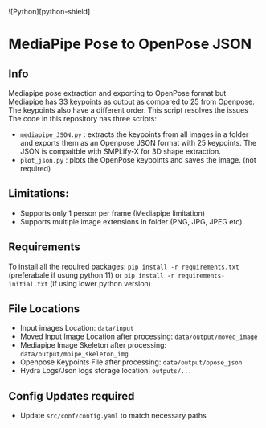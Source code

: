 <a name="readme"></a>

<!-- [![Contributors][contributors-shield]][contributors-url] -->
![Python][python-shield]

<!-- GETTING STARTED -->

# MediaPipe Pose to OpenPose JSON
## Info

Mediapipe pose extraction and exporting to OpenPose format but Mediapipe has 33 keypoints as output as compared to 25 from Openpose. The keypoints also have a different order.  This script resolves the issues
The code in this repository has three scripts:
- `mediapipe_JSON.py` :  extracts the keypoints from all images in a folder and exports them as an Openpose JSON format with 25 keypoints. The JSON is compaitble with SMPLify-X for 3D shape extraction.
- `plot_json.py` : plots the OpenPose keypoints and saves the image. (not required)


## Limitations:
- Supports only 1 person per frame (Mediapipe limitation)
- Supports multiple image extensions in folder (PNG, JPG, JPEG etc)

## Requirements
To install all the required packages: `pip install -r requirements.txt`  (preferabale if usung python 11) or `pip install -r requirements-initial.txt` (if using lower python version)

## File Locations
 - Input images Location: `data/input`
 - Moved Input Image Location after processing: `data/output/moved_image`
 - Mediapipe Image Skeleton after processing: `data/output/mpipe_skeleton_img` 
 - Openpose Keypoints File after processing: `data/output/opose_json`
 - Hydra Logs/Json logs storage location: `outputs/...`

## Config Updates required
 - Update `src/conf/config.yaml` to match necessary paths


